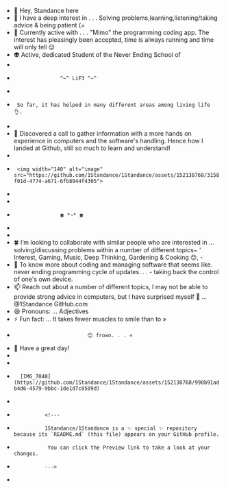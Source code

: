 - 👋 Hey, Standance here
- 👀 I have a deep interest in . . . Solving problems,learning,listening/taking advice & being patient (=
- 🌱 Currently active with . . . "Mimo" the programming coding app. The interest has pleasingly been accepted, time is always running and time will only tell 😌 
- 👽 Active, dedicated Student of the Never Ending School of 
-            
-                    ^~^ LiF3 ^~^
-     
-      So far, it has helped in many different areas among living life 👌.  
- 
-  🤔 Discovered a call to gather information with a more hands on experience in computers and the software's handling. Hence how I landed at Github, still so much to learn and understand! 
-
-      <img width="140" alt="image" src="https://github.com/1Standance/1Standance/assets/152138768/31589bd2-f01d-4774-a671-6fb8944f4305">
-
-               
-                    🍀 *~* 🍀
-
-          
- 🍀 I’m looking to collaborate with similar people who are interested in ...  solving/discussing problems within a number of different topics~ ' Interest, Gaming, Music, Deep Thinking, Gardening & Cooking 😊, -
- 🧐 To know more about coding and managing software that seems like. never ending programming cycle of updates. . . - taking back the control of one's own device.
- 📫 Reach out about a number of different topics, I may not be able to provide strong advice in computers, but I have surprised myself 🧐 ... @1Standance GitHub.com
- 😄 Pronouns: ... Adjectives 
- ⚡ Fun fact: ... It takes fewer muscles to smile than to »
-                             😔 frown. . . «
- 👋 Have a great day! 
-
-
-       [IMG_7048](https://github.com/1Standance/1Standance/assets/152138768/990b91ad-b4d6-4579-9bbc-1de1d7c8509d)
-
-               <!---
-               1Standance/1Standance is a ✨ special ✨ repository because its `README.md` (this file) appears on your GitHub profile.
-                You can click the Preview link to take a look at your changes.
-               --->
-